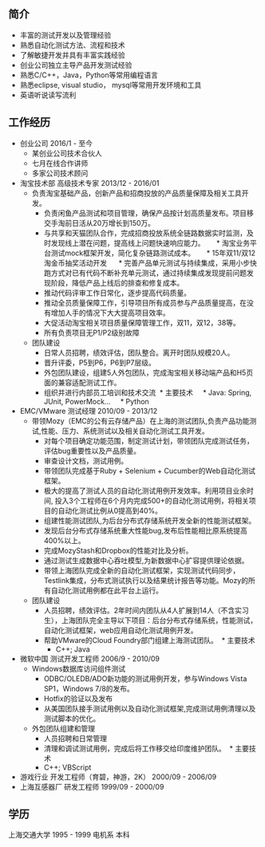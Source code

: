 简介
--
* 丰富的测试开发以及管理经验
* 熟悉自动化测试方法、流程和技术
* 了解敏捷开发并具有丰富实践经验
* 创业公司独立主导产品开发测试经验
* 熟悉C/C++，Java，Python等常用编程语言
* 熟悉eclipse, visual studio， mysql等常用开发环境和工具
* 英语听说读写流利

工作经历
--
* 创业公司 2016/1 - 至今
  * 某创业公司技术合伙人
  * 七月在线合作讲师
  * 多家公司技术顾问
* 淘宝技术部 高级技术专家 2013/12 - 2016/01
  * 负责淘宝基础产品，创新产品和招商投放的产品质量保障及相关工具开发。
      * 负责闲鱼产品测试和项目管理，确保产品按计划高质量发布。项目移交手淘前日活从20万增长到150万。
      * 与共享和天猫团队合作，完成招商投放系统全链路数据实时监测，及时发现线上潜在问题，提高线上问题快速响应能力。
      * 淘宝业务平台测试mock框架开发，简化复杂链路测试成本。
      * 15年双11/双12淘金币抽奖活动开发
      * 完善产品单元测试与持续集成，采用小步快跑方式对已有代码不断补充单元测试，通过持续集成发现提前问题发现阶段，降低产品上线后的排查和修复成本。
      * 推动代码评审工作日常化，逐步提高代码质量。
      * 推动全员质量保障工作，引导项目所有成员参与产品质量提高，在没有增加人手的情况下大大提高项目效率。
      * 大促活动淘宝相关项目质量保障管理工作，双11，双12，38等。
      * 所有负责项目无P1/P2级别故障
  * 团队建设
     * 日常人员招聘，绩效评估，团队整合。离开时团队规模20人。
     * 晋升评委，P5到P6，P6到P7层级。
     * 外包团队建设，组建5人外包团队，完成淘宝相关移动端产品和H5页面的兼容适配测试工作。
     * 组织并进行内部员工培训和技术交流
  * 主要技术
     * Java: Spring, JUnit, PowerMock...
     * Python
* EMC/VMware 测试经理 2010/09 - 2013/12
  * 带领Mozy（EMC的公有云存储产品）在上海的测试团队,负责产品功能测试,性能、压力、系统测试以及相关自动化测试工具开发。
     * 对每个项目确定功能范围，制定测试计划，带领团队完成测试任务，评估bug重要性以及产品质量。
     * 审查设计文档，测试用例。
     * 带领团队完成基于Ruby + Selenium + Cucumber的Web自动化测试框架。
     * 极大的提高了测试人员的自动化测试用例开发效率。利用项目业余时间, 投入3个工程师在6个月内完成500+的自动化测试用例，将相关项目的自动化测试比例从0提高到40%。
     * 组建性能测试团队,为后台分布式存储系统开发全新的性能测试框架。
     * 发现后台分布式存储系统重大性能bug,发布后性能相比原系统提高400%以上。
     * 完成MozyStash和Dropbox的性能对比及分析。
     * 通过测试生成数据中心吞吐模型,为新数据中心扩容提供理论依据。
     * 带领上海团队完成全新的自动化测试框架，实现测试代码同步，Testlink集成，分布式测试执行以及结果统计报告等功能。Mozy的所有自动化测试用例都在此平台上运行。
  * 团队建设
     * 人员招聘，绩效评估。2年时间内团队从4人扩展到14人（不含实习生），上海团队完全主导以下项目：后台分布式存储系统，性能测试，自动化测试框架，web应用自动化测试用例开发。
     * 帮助VMware的Cloud Foundry部门组建上海测试团队。
  * 主要技术
       * C++; Java
* 微软中国 测试开发工程师 2006/9 - 2010/09
  * Windows数据库访问组件测试
      * ODBC/OLEDB/ADO新功能的测试用例开发，参与Windows Vista SP1，Windows 7/8的发布。
      * Hotfix的验证以及发布
      * 从美国团队接手测试用例以及自动化测试框架,完成测试用例清理以及测试脚本的优化。
  * 外包团队组建和管理
      * 人员招聘和日常管理
      * 清理和调试测试用例，完成后将工作移交给印度维护团队。
  * 主要技术
       * C++; VBScript
* 游戏行业 开发工程师（育碧，神游，2K） 2000/09 - 2006/09
* 上海互感器厂 研发工程师 1999/09 - 2000/09

学历
--
上海交通大学 1995 - 1999 电机系 本科
